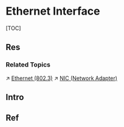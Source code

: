 # Ethernet Interface

[TOC]



## Res
### Related Topics
↗ [Ethernet (802.3)](../../../../../../🏎️%20Computer%20Networking%20and%20Communication/📌%20Computer%20Networking%20Basics%20(Protocol%20Part)/0x06%20Data%20Link%20Layer/Switched%20LAN/📢%20Broadcast%20Channels/IEEE%20802%20Family/Ethernet%20(802.3)/Ethernet%20(802.3).md)
↗ [NIC (Network Adapter)](../../../../../../🏎️%20Computer%20Networking%20and%20Communication/📌%20Computer%20Networking%20Basics%20(Protocol%20Part)/0x06%20Data%20Link%20Layer/📌%20Link%20Layer%20(Switched%20Network)%20Basics/Link%20Layer%20Network%20Devices/NIC%20(Network%20Adapter).md)



## Intro



## Ref
